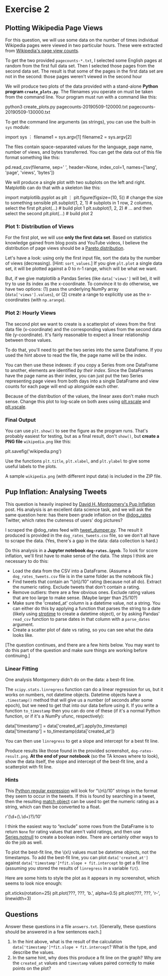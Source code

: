 Exercise 2
==========

Plotting Wikipedia Page Views
-----------------------------

For this question, we will use some data on the number of times individual Wikipedia pages were viewed in two particular hours. These were extracted from [Wikipedia's page view counts](https://dumps.wikimedia.org/other/pagecounts-ez/).

To get the two provided `pagecounts-*.txt`, I selected some English pages at random from the first full data set. Then I selected those pages from the second data set. The result is that some of the pages in the first data set are not in the second: those pages weren't viewed in the second hour

We will produce two plots of the data provided with a stand-alone **Python program `create_plots.py`**. The filenames you operate on must be taken from the command line. Your program must run with a command like this:

python3 create\_plots.py pagecounts-20190509-120000.txt pagecounts-20190509-130000.txt

To get the command line arguments (as strings), you can use the built-in `sys` module:

import sys
⋮
filename1 = sys.argv\[1\]
filename2 = sys.argv\[2\]

The files contain space-separated values for the language, page name, number of views, and bytes transferred. You can get the data out of this file format something like this:

pd.read\_csv(filename, sep=' ', header=None, index\_col=1,
        names=\['lang', 'page', 'views', 'bytes'\])

We will produce a single plot with two subplots on the left and right. Matplotlib can do that with a skeleton like this:

import matplotlib.pyplot as plt
⋮
plt.figure(figsize=(10, 5)) # change the size to something sensible
plt.subplot(1, 2, 1) # subplots in 1 row, 2 columns, select the first
plt.plot(…) # build plot 1
plt.subplot(1, 2, 2) # ... and then select the second
plt.plot(…) # build plot 2

### Plot 1: Distribution of Views

For the first plot, we will use **only the first data set**. Based on statistics knowledge gained from blog posts and YouTube videos, I believe the distribution of page views should be a [Pareto distribution](https://en.wikipedia.org/wiki/Pareto_distribution).

Let's have a look: using only the first input file, sort the data by the number of views (decreasing). \[Hint: `sort_values`.\] If you give `plt.plot` a single data set, it will be plotted against a 0 to n-1 range, which will be what we want.

But, if we give matplotlib a Pandas Series (like `data['views']` will be), it will try to use its index as the x-coordinate. To convince it to do otherwise, we have two options: (1) pass the underlying NumPy array (`data['views'].values`), or (2) create a range to explicitly use as the x-coordinates (with `np.arange`).

### Plot 2: Hourly Views

The second plot we want to create is a scatterplot of views from the first data file (x-coordinate) and the corresponding values from the second data file (y-coordinate). It's fairly reasonable to expect a linear relationship between those values.

To do that, you'll need to get the two series into the same DataFrame. If you used the hint above to read the file, the page name will be the index.

You can then use these indexes: if you copy a Series from one DataFrame to another, elements are identified _by their index_. Since the DataFrames have the page name as their index, you can just put the two Series representing page views from both days into a single DataFrame and view counts for each page will end up alongside each other.

Because of the distribution of the values, the linear axes don't make much sense. Change this plot to log-scale on both axes using [plt.xscale](https://matplotlib.org/api/pyplot_api.html#matplotlib.pyplot.xscale) and [plt.yscale](https://matplotlib.org/api/pyplot_api.html#matplotlib.pyplot.yscale).

### Final Output

You can use `plt.show()` to see the figure as the program runs. That's probably easiest for testing, but as a final result, don't `show()`, but **create a PNG file** `wikipedia.png` like this:

plt.savefig('wikipedia.png')

Use the functions `plt.title`, `plt.xlabel`, and `plt.ylabel` to give some useful labels to the plots.

A sample `wikipedia.png` (with different input data) is included in the ZIP file.

Pup Inflation: Analysing Tweets
-------------------------------

This question is heavily inspired by [David H. Montgomery's Pup Inflation](http://dhmontgomery.com/2017/03/dogrates/) post. His analysis is an excellent data science task, and we will ask the same question here: has there been grade inflation on the [@dog\_rates](https://twitter.com/dog_rates) Twitter, which rates the cuteness of users' dog pictures?

I scraped the @dog\_rates feed with [tweet\_dumper.py](https://gist.github.com/yanofsky/5436496). The result it produced is provided in the `dog_rates_tweets.csv` file, so we don't all have to scrape the data. (Yes, there's a gap in the data: data collection is hard.)

Do this analysis in a **Jupyter notebook `dog-rates.ipynb`**. To look for score inflation, we'll first have to make sense of the data. The steps I think are necessary to do this:

*   Load the data from the CSV into a DataFrame. (Assume a `dog_rates_tweets.csv` file is in the same folder as the notebook file.)
*   Find tweets that contain an “\\(n\\)/10” rating (because not all do). Extract the numeric rating. Exclude tweets that don't contain a rating.
*   Remove outliers: there are a few obvious ones. Exclude rating values that are too large to make sense. (Maybe larger than 25/10?)
*   Make sure the 'created\_at' column is a datetime value, not a string. You can either do this by applying a function that parses the string to a date (likely using [strptime](https://docs.python.org/3/library/datetime.html#datetime.datetime.strptime) to create a datetime object), or by asking Pandas' `read_csv` function to parse dates in that column with a `parse_dates` argument.
*   Create a scatter plot of date vs rating, so you can see what the data looks like.

\[The question continues, and there are a few hints below. You may want to do this part of the question and make sure things are working before continuing.\]

### Linear Fitting

One analysis Montgomery didn't do on the data: a best-fit line.

The `scipy.stats.linregress` function can do a linear regression for us, but it works on numbers, not datetime objects. Datetime objects have a `.timestamp()` method that will give us a number (of seconds after some epoch), but we need to get that into our data before using it. If you write a function `to_timestamp` then you can do one of these (if it's a normal Python function, or if it's a NumPy ufunc, respectively):

data\['timestamp'\] = data\['created\_at'\].apply(to\_timestamp)
data\['timestamp'\] = to\_timestamp(data\['created\_at'\])

You can then use `linregress` to get a slope and intercept for a best fit line.

Produce results like those found in the provided screenshot, `dog-rates-result.png`. **At the end of your notebook** (so the TA knows where to look), show the data itself, the slope and intercept of the best-fit line, and a scatterplot with fit line.

### Hints

This [Python regular expression](https://docs.python.org/3/library/re.html) will look for “\\(n\\)/10” strings in the format they seem to occur in the tweets. If this is found by searching in a tweet, then the resulting [match object](https://docs.python.org/3/library/re.html#match-objects) can be used to get the numeric rating as a string, which can then be converted to a float.

r'(\\d+(\\.\\d+)?)/10'

I think the easiest way to “exclude” some rows from the DataFrame is to return `None` for rating values that aren't valid ratings, and then use [Series.notnull](http://pandas.pydata.org/pandas-docs/stable/generated/pandas.Series.notnull.html#pandas.Series.notnull) to create a boolean index. There are certainly other ways to do the job as well.

To plot the best-fit line, the \\(x\\) values must be datetime objects, not the timestamps. To add the best-fit line, you can plot `data['created_at']` against `data['timestamp']*fit.slope + fit.intercept` to get a fit line (assuming you stored the results of `linregress` in a variable `fit`).

Here are some hints to style the plot as it appears in my screenshot, which seems to look nice enough:

plt.xticks(rotation=25)
plt.plot(???, ???, 'b.', alpha=0.5)
plt.plot(???, ???, 'r-', linewidth=3)

Questions
---------

Answer these questions in a file `answers.txt`. \[Generally, these questions should be answered in a few sentences each.\]

1.  In the hint above, what is the result of the calculation `data['timestamp']*fit.slope + fit.intercept`? What is the type, and describe the values.
2.  In the same hint, why does this produce a fit line on the graph? Why are the `created_at` values and `timestamp` values paired correctly to make points on the plot?
